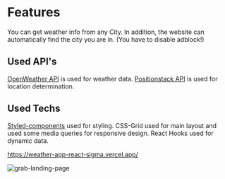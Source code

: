 # Features

You can get weather info from any City. In addition, the website can automatically find the city you are in. (You have to disable adblock!)

## Used API's

[OpenWeather API](https://openweathermap.org/) is used for weather data. [Positionstack API](https://positionstack.com/) is used for location determination.

## Used Techs

[Styled-components](https://styled-components.com/) used for styling. CSS-Grid used for main layout and used some media queries for responsive design.
React Hooks used for dynamic data.

https://weather-app-react-sigma.vercel.app/

![grab-landing-page](https://media.giphy.com/media/6VyURnvieJqLAMqduv/giphy.gif)

